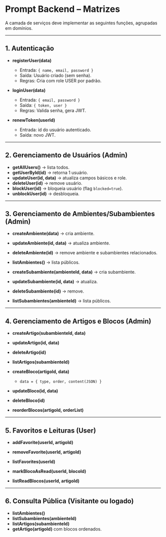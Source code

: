 # Prompt Backend – Matrizes

A camada de serviços deve implementar as seguintes funções, agrupadas em domínios.

---

## 1. Autenticação
- **registerUser(data)**  
  - Entrada: `{ name, email, password }`  
  - Saída: Usuário criado (sem senha).  
  - Regras: Cria com role USER por padrão.  

- **loginUser(data)**  
  - Entrada: `{ email, password }`  
  - Saída: `{ token, user }`  
  - Regras: Valida senha, gera JWT.  

- **renewToken(userId)**  
  - Entrada: id do usuário autenticado.  
  - Saída: novo JWT.  

---

## 2. Gerenciamento de Usuários (Admin)
- **getAllUsers()** → lista todos.  
- **getUserById(id)** → retorna 1 usuário.  
- **updateUser(id, data)** → atualiza campos básicos e role.  
- **deleteUser(id)** → remove usuário.  
- **blockUser(id)** → bloqueia usuário (flag `blocked=true`).  
- **unblockUser(id)** → desbloqueia.  

---

## 3. Gerenciamento de Ambientes/Subambientes (Admin)
- **createAmbiente(data)** → cria ambiente.  
- **updateAmbiente(id, data)** → atualiza ambiente.  
- **deleteAmbiente(id)** → remove ambiente e subambientes relacionados.  
- **listAmbientes()** → lista públicos.  

- **createSubambiente(ambienteId, data)** → cria subambiente.  
- **updateSubambiente(id, data)** → atualiza.  
- **deleteSubambiente(id)** → remove.  
- **listSubambientes(ambienteId)** → lista públicos.  

---

## 4. Gerenciamento de Artigos e Blocos (Admin)
- **createArtigo(subambienteId, data)**  
- **updateArtigo(id, data)**  
- **deleteArtigo(id)**  
- **listArtigos(subambienteId)**  

- **createBloco(artigoId, data)**  
  - `data = { type, order, content(JSON) }`  
- **updateBloco(id, data)**  
- **deleteBloco(id)**  
- **reorderBlocos(artigoId, orderList)**  

---

## 5. Favoritos e Leituras (User)
- **addFavorite(userId, artigoId)**  
- **removeFavorite(userId, artigoId)**  
- **listFavorites(userId)**  

- **markBlocoAsRead(userId, blocoId)**  
- **listReadBlocos(userId, artigoId)**  

---

## 6. Consulta Pública (Visitante ou logado)
- **listAmbientes()**  
- **listSubambientes(ambienteId)**  
- **listArtigos(subambienteId)**  
- **getArtigo(artigoId)** com blocos ordenados.  
